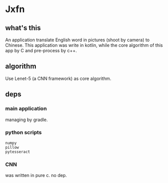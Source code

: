 # Jxfn

## what's this

An application translate English word in pictures (shoot by camera) to Chinese. This application was write in kotlin, while the core algorithm of this app by C and pre-process by c++.

## algorithm

Use Lenet-5 (a CNN framework) as core algorithm.

## deps

### main application

managing by gradle.

### python scripts

```
numpy
pillow
pytesseract
```

### CNN

was written in pure c. no dep.
